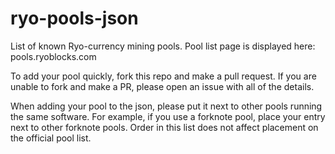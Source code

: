 # ryo-pools-json

List of known Ryo-currency mining pools. Pool list page is displayed here: pools.ryoblocks.com

To add your pool quickly, fork this repo and make a pull request. If you are unable to fork and make a PR, please open an issue with all of the details.

When adding your pool to the json, please put it next to other pools running the same software. For example, if you use a forknote pool, place your entry next to other forknote pools. Order in this list does not affect placement on the official pool list.

